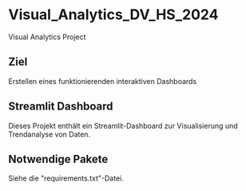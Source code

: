 # Visual_Analytics_DV_HS_2024
Visual Analytics Project

## Ziel 
Erstellen eines funktionierenden interaktiven Dashboards

## Streamlit Dashboard
Dieses Projekt enthält ein Streamlit-Dashboard zur Visualisierung und Trendanalyse von Daten.

## Notwendige Pakete
Siehe die "requirements.txt"-Datei.
